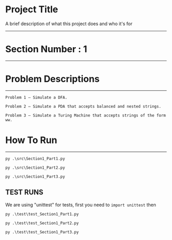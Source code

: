 
# Project Title

A brief description of what this project does and who it's for

---
# Section Number : 1
---

# Problem Descriptions
---
```Problem 1 – Simulate a DFA.```

```Problem 2 – Simulate a PDA that accepts balanced and nested strings.```

```Problem 3 – Simulate a Turing Machine that accepts strings of the form ww.```

# How To Run
---
``` py .\src\Section1_Part1.py ```

``` py .\src\Section1_Part2.py ```

``` py .\src\Section1_Part3.py ```

TEST RUNS
---
We are using "unittest" for tests, first you need to ``` import unittest ``` then 

``` py .\test\test_Section1_Part1.py ```

``` py .\test\test_Section1_Part2.py ```

``` py .\test\test_Section1_Part3.py ```
